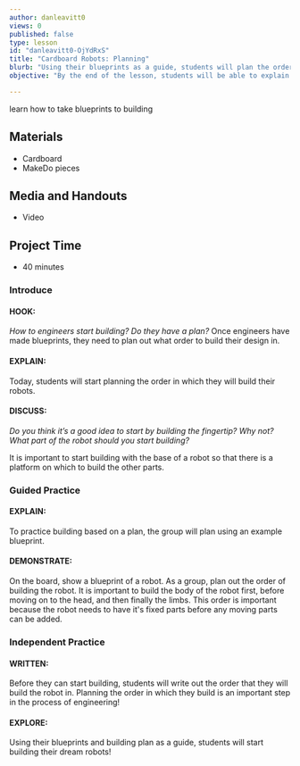```yaml
---
author: danleavitt0
views: 0
published: false
type: lesson
id: "danleavitt0-OjYdRxS"
title: "Cardboard Robots: Planning"
blurb: "Using their blueprints as a guide, students will plan the order in which they build their robot, and then begin the process of building it."
objective: "By the end of the lesson, students will be able to explain the importance of a building plan , and create a building plan based on their blueprints."

---
```


learn how to take blueprints to building

## Materials 

- Cardboard
- MakeDo pieces

## Media and Handouts

- Video

## Project Time

- 40 minutes

### Introduce

#### HOOK: 
_How to engineers start building?  Do they have a plan?_
Once engineers have made blueprints, they need to plan out what order to build their design in.


#### EXPLAIN:
Today, students will start planning the order in which they will build their robots.

#### DISCUSS:
_Do you think it’s a good idea to start by building the fingertip?  Why not?  What part of the robot should you start building?_

It is important to start building with the base of a robot so that 
there is a platform on which to build the other parts.

### Guided Practice

#### EXPLAIN:
To practice building based on a plan, the group will plan using an example blueprint.

#### DEMONSTRATE:
On the board, show a blueprint of a robot. As a group, plan out the order of building the robot. It is important to build the body of the robot first, before moving on to the head, and then finally the limbs. This order is important because the robot needs to have it's fixed parts before any moving parts can be added.

### Independent Practice

#### WRITTEN:
Before they can start building, students will write out the order that they will build the robot in. Planning the order in which they build is an important step in the process of engineering!

#### EXPLORE:
Using their blueprints and building plan as a guide, students will start building their dream robots!
